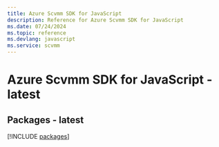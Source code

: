 ```yaml
---
title: Azure Scvmm SDK for JavaScript
description: Reference for Azure Scvmm SDK for JavaScript
ms.date: 07/24/2024
ms.topic: reference
ms.devlang: javascript
ms.service: scvmm
---
```

# Azure Scvmm SDK for JavaScript - latest
## Packages - latest
[!INCLUDE [packages](scvmm-index.md)]